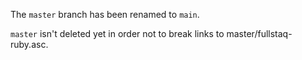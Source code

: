 The `master` branch has been renamed to `main`.

`master` isn't deleted yet in order not to break links to master/fullstaq-ruby.asc.
